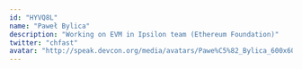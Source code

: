 ```yaml
---
id: "HYVQ8L"
name: "Paweł Bylica"
description: "Working on EVM in Ipsilon team (Ethereum Foundation)"
twitter: "chfast"
avatar: "http://speak.devcon.org/media/avatars/Pawe%C5%82_Bylica_600x600_zGLQgDH.jpg"
---
```

